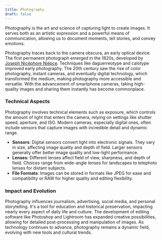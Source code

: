 ```yaml
---
title: Photography
draft: false
---
```


Photography is the art and science of capturing light to create images. It serves both as an artistic expression and a powerful means of communication, allowing us to document moments, tell stories, and convey emotions.

Photography traces back to the camera obscura, an early optical device. The first permanent photograph emerged in the 1820s, developed by [Joseph Nicéphore Niépce](https://www.britannica.com/biography/Nicephore-Niepce). Techniques like daguerreotype and calotype improved early photography. The 20th century saw the rise of color photography, instant cameras, and eventually digital technology, which transformed the medium, making photography more accessible and versatile. With the advancement of smartphone cameras, taking high-quality images and sharing them instantly has become commonplace.

### Technical Aspects

Photography involves technical elements such as exposure, which controls the amount of light that enters the camera, relying on settings like shutter speed, aperture, and ISO. Modern cameras, especially digital ones, often include sensors that capture images with incredible detail and dynamic range. 

- **Sensors**: Digital sensors convert light into electronic signals. They vary in size, affecting image quality and depth of field. Larger sensors generally offer better image quality and low-light performance.
- **Lenses**: Different lenses affect field of view, sharpness, and depth of field. Choices range from wide-angle lenses for landscapes to telephoto lenses for distant subjects.
- **File Formats**: Images can be stored in formats like JPEG for ease and compatibility or RAW for higher quality and editing flexibility.

### Impact and Evolution

Photography influences journalism, advertising, social media, and personal storytelling. It's a tool for education and historical preservation, impacting nearly every aspect of daily life and culture. The development of editing software like Photoshop and Lightroom has expanded creative possibilities, allowing for detailed post-processing and manipulation of images. As technology continues to advance, photography remains a dynamic field, evolving with new tools and cultural trends.
